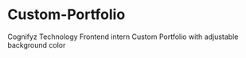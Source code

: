 # Custom-Portfolio
Cognifyz Technology Frontend intern Custom Portfolio with adjustable background color

